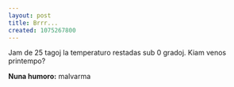 ```yaml
---
layout: post
title: Brrr...
created: 1075267800
---
```

Jam de 25 tagoj la temperaturo restadas sub 0 gradoj.  Kiam venos printempo?

<b>Nuna humoro:</b> malvarma

